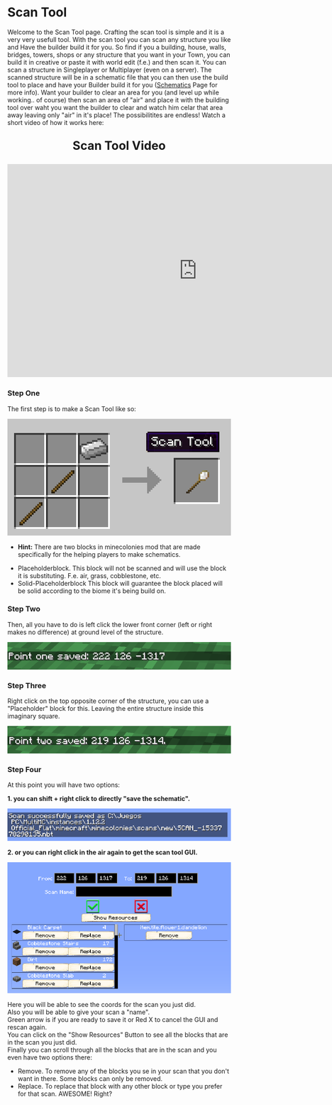 # Scan Tool

Welcome to the Scan Tool page. Crafting the scan tool is simple and it is a very very usefull tool. With the scan tool you can scan any structure you like and Have the builder build it for you. So find if you a building, house, walls, bridges, towers, shops or any structure that you want in your Town, you can build it in creative or paste it with world edit (f.e.) and then scan it. You can scan a structure in Singleplayer or Multiplayer (even on a server). The scanned structure will be in a schematic file that you can then use the build tool to place and have your Builder build it for you ([Schematics](../tutorial/schematics) Page for more info). Want your builder to clear an area for you (and level up while working.. of course) then scan an area of "air" and place it with the building tool over waht you want the builder to clear and watch him celar that area away leaving only "air" in it's place! The possibilitites are endless! Watch a short video of how it works here:

<p style="text-align:center; font-size:20pt;"><b>Scan Tool Video</b></p>

<p style="text-align:center;"><embed width="854" height="480" src="https://www.youtube.com/embed/mFIC3752o1c" frameborder="10" allow="autoplay; encrypted-media" allowfullscreen></p>


### Step One

The first step is to make a Scan Tool like so:

<img src="../../assets/images/tutorial/scan_tool.png" alt="Scan Tool">

- **Hint:** There are two blocks in minecolonies mod that are made specifically for the helping players to make schematics.
* Placeholderblock. This block will not be scanned and will use the block it is substituting. F.e. air, grass, cobblestone, etc.
* Solid-Placeholderblock This block will guarantee the block placed will be solid according to the biome it's being build on. 

### Step Two

Then, all you have to do is left click the lower front corner (left or right makes no difference) at ground level of the structure.

<img src="../../assets/images/tutorial/point1.png" alt="Point 1">

### Step Three

Right click on the top opposite corner of the structure, you can use a "Placeholder" block for this. Leaving the entire structure inside this imaginary square.

<img src="../../assets/images/tutorial/point2.png" alt="Point 2">

### Step Four

At this point you will have two options: 

**1. you can shift + right click to directly "save the schematic".**

<img src="../../assets/images/tutorial/shift_click.png" alt="Shift + Right Click">

**2. or you can right click in the air again to get the scan tool GUI.**

<img src="../../assets/images/tutorial/scan_tool_gui.png" alt="Scan Tool GUI">

<p>Here you will be able to see the coords for the scan you just did.<br>
Also you will be able to give your scan a "name".<br>
Green arrow is if you are ready to save it or Red X to cancel the GUI and rescan again.<br>
You can click on the "Show Resources" Button to see all the blocks that are in the scan you just did.<br>
Finally you can scroll through all the blocks that are in the scan and you even have two options there:</p>

* Remove.  To remove any of the blocks you se in your scan that you don't want in there. Some blocks can only be removed.
* Replace. To replace that block with any other block or type you prefer for that scan. AWESOME! Right?
